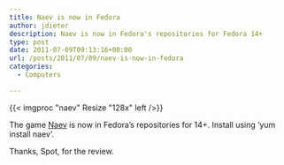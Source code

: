 ```yaml
---
title: Naev is now in Fedora
author: jdieter
description: Naev is now in Fedora's repositories for Fedora 14+
type: post
date: 2011-07-09T09:13:16+00:00
url: /posts/2011/07/09/naev-is-now-in-fedora
categories:
  - Computers

---
```

{{< imgproc "naev" Resize "128x" left />}}

The game [Naev][2] is now in Fedora&#8217;s repositories for 14+. Install using &#8216;yum install naev&#8217;.

Thanks, Spot, for the review.

 [2]: https://code.google.com/p/naev/
